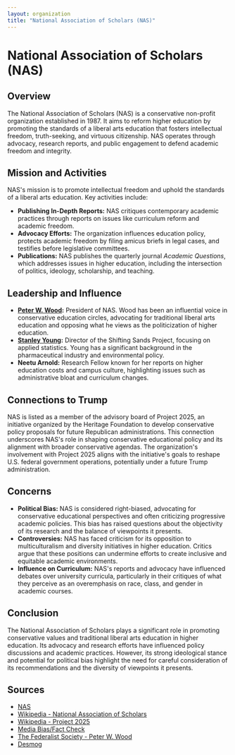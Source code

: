 ```yaml
---
layout: organization
title: "National Association of Scholars (NAS)"
---
```


# National Association of Scholars (NAS)

## Overview
The National Association of Scholars (NAS) is a conservative non-profit organization established in 1987. It aims to reform higher education by promoting the standards of a liberal arts education that fosters intellectual freedom, truth-seeking, and virtuous citizenship. NAS operates through advocacy, research reports, and public engagement to defend academic freedom and integrity.

## Mission and Activities
NAS's mission is to promote intellectual freedom and uphold the standards of a liberal arts education. Key activities include:
- **Publishing In-Depth Reports:** NAS critiques contemporary academic practices through reports on issues like curriculum reform and academic freedom.
- **Advocacy Efforts:** The organization influences education policy, protects academic freedom by filing amicus briefs in legal cases, and testifies before legislative committees.
- **Publications:** NAS publishes the quarterly journal *Academic Questions*, which addresses issues in higher education, including the intersection of politics, ideology, scholarship, and teaching.

## Leadership and Influence
- **[Peter W. Wood](https://fedsoc.org/contributors/peter-wood):** President of NAS. Wood has been an influential voice in conservative education circles, advocating for traditional liberal arts education and opposing what he views as the politicization of higher education.
- **[Stanley Young](https://www.desmog.com/2020/02/07/dark-moneyed-denialists-fixing-science-symposium-doubt/):** Director of the Shifting Sands Project, focusing on applied statistics. Young has a significant background in the pharmaceutical industry and environmental policy.
- **Neetu Arnold:** Research Fellow known for her reports on higher education costs and campus culture, highlighting issues such as administrative bloat and curriculum changes.

## Connections to Trump
NAS is listed as a member of the advisory board of Project 2025, an initiative organized by the Heritage Foundation to develop conservative policy proposals for future Republican administrations. This connection underscores NAS's role in shaping conservative educational policy and its alignment with broader conservative agendas. The organization's involvement with Project 2025 aligns with the initiative's goals to reshape U.S. federal government operations, potentially under a future Trump administration.

## Concerns
- **Political Bias:** NAS is considered right-biased, advocating for conservative educational perspectives and often criticizing progressive academic policies. This bias has raised questions about the objectivity of its research and the balance of viewpoints it presents.
- **Controversies:** NAS has faced criticism for its opposition to multiculturalism and diversity initiatives in higher education. Critics argue that these positions can undermine efforts to create inclusive and equitable academic environments.
- **Influence on Curriculum:** NAS's reports and advocacy have influenced debates over university curricula, particularly in their critiques of what they perceive as an overemphasis on race, class, and gender in academic courses.

## Conclusion
The National Association of Scholars plays a significant role in promoting conservative values and traditional liberal arts education in higher education. Its advocacy and research efforts have influenced policy discussions and academic practices. However, its strong ideological stance and potential for political bias highlight the need for careful consideration of its recommendations and the diversity of viewpoints it presents.

## Sources
- [NAS](https://www.nas.org)
- [Wikipedia - National Association of Scholars](https://en.wikipedia.org/wiki/National_Association_of_Scholars)
- [Wikipedia - Project 2025](https://en.wikipedia.org/wiki/Project_2025)
- [Media Bias/Fact Check](https://mediabiasfactcheck.com/national-association-of-scholars-nas-bias/)
- [The Federalist Society - Peter W. Wood](https://fedsoc.org/contributors/peter-wood)
- [Desmog](https://www.desmog.com/2020/02/07/dark-moneyed-denialists-fixing-science-symposium-doubt/)